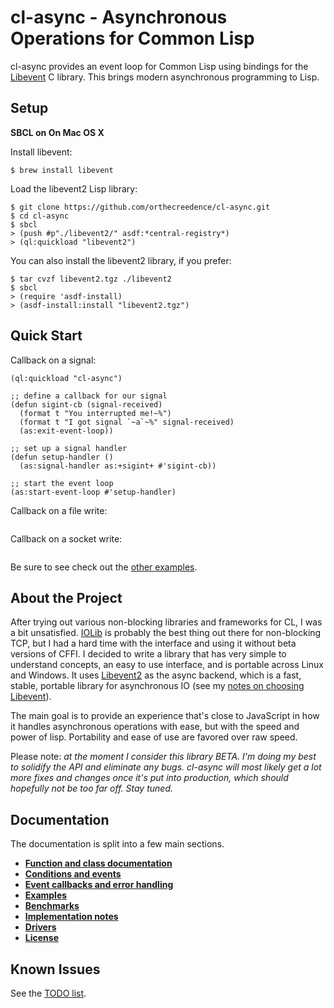 cl-async - Asynchronous Operations for Common Lisp
==================================================

cl-async provides an event loop for Common Lisp using bindings for the
[Libevent](http://libevent.org/)
C library. This brings modern asynchronous programming to Lisp.

Setup
-----

**SBCL on On Mac OS X**

Install libevent:
```unix-shell
$ brew install libevent
```

Load the libevent2 Lisp library:
```unix-shell
$ git clone https://github.com/orthecreedence/cl-async.git
$ cd cl-async
$ sbcl
> (push #p"./libevent2/" asdf:*central-registry*)
> (ql:quickload "libevent2")
```

You can also install the libevent2 library, if you prefer:
```unix-shell
$ tar cvzf libevent2.tgz ./libevent2
$ sbcl
> (require 'asdf-install)
> (asdf-install:install "libevent2.tgz")
```

Quick Start
-----------

Callback on a signal:

```common-lisp
(ql:quickload "cl-async")

;; define a callback for our signal
(defun sigint-cb (signal-received)
  (format t "You interrupted me!~%")
  (format t "I got signal `~a`~%" signal-received)
  (as:exit-event-loop))

;; set up a signal handler
(defun setup-handler ()
  (as:signal-handler as:+sigint+ #'sigint-cb))

;; start the event loop
(as:start-event-loop #'setup-handler)
```

Callback on a file write:

```common-lisp
```

Callback on a socket write:

```common-lisp
```

Be sure to see check out the [other examples](../../wiki/Examples).


About the Project
-----------------

After trying out various non-blocking libraries and frameworks for CL, I was a
bit unsatisfied. [IOLib](http://common-lisp.net/project/iolib/) is probably the
best thing out there for non-blocking TCP, but I had a hard time with the
interface and using it without beta versions of CFFI. I decided to write a
library that has very simple to understand concepts, an easy to use interface,
and is portable across Linux and Windows. It uses
[Libevent2](http://libevent.org/) as the async backend, which is a fast,
stable, portable library for asynchronous IO (see my [notes on choosing
Libevent](#libevent)).

The main goal is to provide an experience that's close to JavaScript in how it
handles asynchronous operations with ease, but with the speed and power of
lisp. Portability and ease of use are favored over raw speed.

Please note: *at the moment I consider this library BETA. I'm doing my best to
solidify the API and eliminate any bugs. cl-async will most likely get a lot
more fixes and changes once it's put into production, which should hopefully
not be too far off. Stay tuned.*


Documentation
-------------

The documentation is split into a few main sections.

- [__Function and class documentation__](../../wiki/Functions-and-Classes)
- [__Conditions and events__](../../wiki/Conditions-and-Events)
- [__Event callbacks and error handling__](../../wiki/Callbacks)
- [__Examples__](../../wiki/Examples)
- [__Benchmarks__](../../wiki/Benchmarks)
- [__Implementation notes__](../../wiki/Implementation-Notes)
- [__Drivers__](../../wiki/Drivers)
- [__License__](../../wiki/License)


Known Issues
------------

See the [TODO list](https://github.com/orthecreedence/cl-async/issues).

